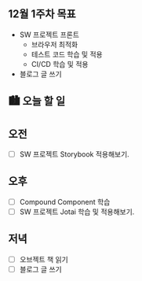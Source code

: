 ## 12월 1주차 목표

- SW 프로젝트 프론트
  - 브라우저 최적화
  - 테스트 코드 학습 및 적용
  - CI/CD 학습 및 적용
- 블로그 글 쓰기

## 🏙️ 오늘 할 일

## 오전

- [ ] SW 프로젝트 Storybook 적용해보기.

## 오후

- [ ] Compound Component 학습
- [ ] SW 프로젝트 Jotai 학습 및 적용해보기.

## 저녁

- [ ] 오브젝트 책 읽기
- [ ] 블로그 글 쓰기

